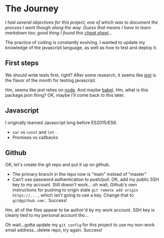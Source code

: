 # The Journey

*I had several objectives for this project, one of which was to document the process I went though along the way.
Guess that means I have to learn markdown too; good thing I found this [cheat sheet](https://www.markdownguide.org/cheat-sheet/)...*

The practice of coding is constantly evolving. I wanted to update my knowledge of the javascript language, as well as how to test and deploy it.

## First steps

We should write tests first, right? After some research, it seems like [jest](https://jestjs.io/) is the flavor of the month for testing javascript. 

Hm, seems like jest relies on [node](https://nodejs.org). And maybe [babel](https://babeljs.io/). Hm, what is this package.json thing? 
OK, maybe I'll come back to this later.

## Javascript

I originally learned Javascript long before ES2015/ES6.

- `var` vs `const` and `let` . 
- Promises vs callbacks

## Github

OK, let's create the git repo and put it up on github.

- The primary branch in the repo now is "main" instead of "master"
- Can't use password authentication to push/pull. OK, add my public SSH key to my account. Still doesn't work...
oh wait, Github's own instructions for pushing to origin state `git remote add origin https://...` , which isn't going to use a key. Change that to `git@github.com:`. Success!

Hm, all of the files appear to be author'd by my work account. SSH key is clearly tied to my personal account tho...

Oh wait...gotta update my `git config` for this project to use my non-work email address...delete repo, try again. Success!
